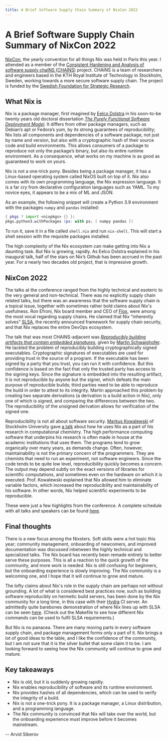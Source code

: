 ```yaml
---
title: A Brief Software Supply Chain Summary of NixCon 2022
---
```



# A Brief Software Supply Chain Summary of NixCon 2022

[NixCon](https://2022.nixcon.org/), the yearly convention for all things Nix was
held in Paris this year. I attended as a member of the [Consistent Hardening and
Analysis of software supply chaINS (CHAINS)](https://chains.proj.kth.se/)
project. CHAINS is a team of researchers and engineers based in the KTH Royal
Institute of Technology in Stockholm, Sweden, working towards a more secure
software supply chain. The project is funded by the [Swedish Foundation for
Strategic Research](https://strategiska.se/).

## What Nix is

Nix is a package manager, first imagined by [Eelco
Dolstra](https://www.linkedin.com/in/edolstra/) in his soon-to-be twenty years
old doctoral dissertation [_The Purely Functional Software Deployment
Model_](https://edolstra.github.io/pubs/phd-thesis.pdf). It differs from other
package managers, such as Debian’s apt or Fedora’s yum, by its strong guarantees
of reproducibility; Nix lists all components and dependencies of a software
package, not just by name and version, but also with a cryptographic hash of
their source code and build environments. This allows consumers of a package to
reproduce not only the package’s binary, but also its entire runtime
environment. As a consequence, what works on my machine is as good as guaranteed
to work on yours.

Nix is not a one-trick pony. Besides being a package manager, it has a
Linux-based operating system called NixOS built on top of it. Nix also comes
with its own programming language, the Nix expression language. It is a far cry
from declarative configuration languages such as YAML. To my novice eyes, it
appears to be a mix of ML and JSON.

As an example, the following snippet will create a Python 3.9 environment with
the packages `numpy` and `pandas` installed:

```nix
{ pkgs ? import <nixpkgs> {} }:
pkgs.python3.withPackages (ps: with ps; [ numpy pandas ])
```

To run it, save it in a file called `shell.nix` and run `nix-shell`. This will
start a shell session with the requisite packages installed.

The high complexity of the Nix ecosystem can
make getting into Nix a daunting task. But Nix is growing, rapidly. As Eelco
Dolstra explained in his inaugural talk, half of the stars on Nix’s Github has
been accrued in the past year. For a nearly two decades old project, that is
impressive growth.

## NixCon 2022

The talks at the conference ranged from the highly technical and esoteric to the
very general and non-technical. There was no explicitly supply chain related
talks, but there was an awareness that the software supply chain is a topical
issue, together with sometimes rather bold claims about Nix's usefulness. Ron
Efroni, Nix board member and CEO of [Flox](https://floxdev.com/), were among the
most vocal regarding supply chains. He claimed that Nix “inherently solves”
[SLSA](http://slsa.dev/), the recently announced framework for supply chain
security, and that Nix replaces the entire DevOps ecosystem.

The talk that was most CHAINS-adjacent was [_Reproducibly building artifacts
that contain embedded
signatures_](https://talks.nixcon.org/nixcon-2022/talk/JHVF8N/), given by
[Martin
Schwaighofer](https://talks.nixcon.org/nixcon-2022/speaker/HMYGKG/twitter.com/mschwaig).
He tackled the problem of reproducibly building cryptographically signed
executables. Cryptographic signatures of executables are used for providing
trust in the source of a program. If the executable has been signed by a party
that you trust, you can run it with confidence. But this confidence is based on
the fact that only the trusted party has access to the signing keys. Since the
signature is embedded into the resulting artifact, it is not reproducible by
anyone but the signer, which defeats the main purpose of reproducible builds;
third parties need to be able to reproduce the build in order to attest to its
integrity. Martin approached this problem by creating two separate derivations
(a derivation is a build action in Nix), only one of which is signed, and
comparing the differences between the two. The reproducibility of the unsigned
derivation allows for verification of the signed one.

Reproducibility is not all about software security. [Markus
Kowalewski](https://www.su.se/profiles/mako5582-1.379187) of Stockholm
University gave [a talk](https://talks.nixcon.org/nixcon-2022/talk/MYHSKT/)
about how he uses Nix as a part of his research in computational chemistry. The
high performance computing software that underpins his research is often made in
house at the academic institutions that uses them. The programs tend to grow
organically over many years, as demands change. Often, however, maintainability
is not the primary concern of the programmers. They are chemists that need to
run an experiment, not software engineers. Since the code tends to be quite low
level, reproducibility quickly becomes a concern. The output may depend subtly
on the exact versions of libraries for scientific computations, and sometimes
even on the hardware on which it is executed. Prof. Kowalewski explained that
Nix allowed him to eliminate variable factors, which increased the
reproducibility and maintainability of his software. In other words, Nix helped
scientific experiments to be reproducible.

These were just a few highlights from the conference. A complete schedule with
all talks and speakers can be found
[here](https://talks.nixcon.org/nixcon-2022/schedule/).

## Final thoughts

There is a new focus among the Nixsters. Soft skills were a hot topic this year;
community management, onboarding of newcomers, and improved documentation was
discussed inbetween the highly technical and specialized talks. The Nix board
has recently been remade entirely to better serve these purposes. This is all a
reaction to the quick growth of the community, and more work is needed. Nix is
still confusing for beginners, but the onboarding experience is slowly
improving. The Nix community is a welcoming one, and I hope that it will
continue to grow and mature.

The lofty claims about Nix's role in the supply chain are perhaps not without
grounding. A lot of what is considered best practices now, such as building
software reproducibly on hermetic build servers, has been done by the Nix
community for a long time, in this case with their
[Hydra](https://hydra.nixos.org/build/196107287/download/1/hydra/) CI server. An
admittedly quite barebones demonstration of where Nix lines up with SLSA can be
seen [here](https://github.com/tomberek/slsa-demo). (Check out the Makefile to
see how different Nix commands can be used to fulfil SLSA requirements.)

But Nix is no panacea. There are many moving parts in every software supply chain, and package management forms only a part of it. Nix brings a lot of good ideas to the table, and I like the confidence of the community, but I am not sure that it is the silver bullet that some claim it to be. I am looking forward to seeing how the Nix community will continue to grow and mature.

## Key takeaways

- Nix is old, but it is suddenly growing rapidly.
- Nix enables reproducibility of software and its runtime environment.
- Nix provides hashes of all dependencies, which can be used to verify the integrity of a build.
- Nix is not a one-trick pony. It is a package manager, a Linux distribution, and a programming language.
- The Nix community is convinced that Nix will take over the world, but the onboarding experience must improve before it becomes mainstream.


-- Arvid Siberov
